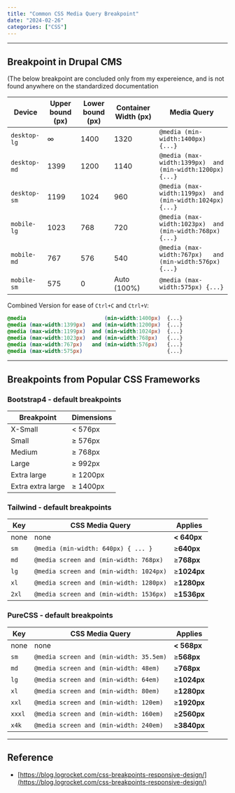 ```yaml
---
title: "Common CSS Media Query Breakpoint"
date: "2024-02-26"
categories: ["CSS"]
---
```




---

## Breakpoint in Drupal CMS

(The below breakpoint are concluded only from my expereience, and is not found anywhere on the standardized documentation

| **Device**   | **Upper bound (px)** | **Lower bound (px)** | Container Width (px) | Media Query                                                |
| ------------ | -------------------- | -------------------- | -------------------- | ---------------------------------------------------------- |
| `desktop-lg` | ∞                    | 1400                 | 1320                 | `@media (min-width:1400px)  {...}`                         |
| `desktop-md` | 1399                 | 1200                 | 1140                 | `@media (max-width:1399px)  and (min-width:1200px)  {...}` |
| `desktop-sm` | 1199                 | 1024                 | 960                  | `@media (max-width:1199px)  and (min-width:1024px)  {...}` |
| `mobile-lg`  | 1023                 | 768                  | 720                  | `@media (max-width:1023px)  and (min-width:768px)   {...}` |
| `mobile-md`  | 767                  | 576                  | 540                  | `@media (max-width:767px)   and (min-width:576px)   {...}` |
| `mobile-sm`  | 575                  | 0                    | Auto (100%)          | `@media (max-width:575px) {...}`                           |



Combined Version for ease of `Ctrl+C` and `Ctrl+V`:

```css
@media                         (min-width:1400px)  {...}
@media (max-width:1399px)  and (min-width:1200px)  {...}
@media (max-width:1199px)  and (min-width:1024px)  {...}
@media (max-width:1023px)  and (min-width:768px)   {...}
@media (max-width:767px)   and (min-width:576px)   {...}
@media (max-width:575px)                           {...}
```



----

## Breakpoints from Popular CSS Frameworks

### Bootstrap4 - default breakpoints

| Breakpoint        | Dimensions |
| ----------------- | ---------- |
| X-Small           | < 576px    |
| Small             | ≥ 576px    |
| Medium            | ≥ 768px    |
| Large             | ≥ 992px    |
| Extra large       | ≥ 1200px   |
| Extra extra large | ≥ 1400px   |



### Tailwind - default breakpoints

| Key   | CSS Media Query                         | Applies     |
| ----- | --------------------------------------- | ----------- |
| none  | none                                    | **< 640px** |
| `sm`  | `@media (min-width: 640px) { ... }`     | ≥**640px**  |
| `md`  | `@media screen and (min-width: 768px)`  | ≥**768px**  |
| `lg`  | `@media screen and (min-width: 1024px)` | ≥**1024px** |
| `xl`  | `@media screen and (min-width: 1280px)` | ≥**1280px** |
| `2xl` | `@media screen and (min-width: 1536px)` | ≥**1536px** |



### PureCSS - default breakpoints

| Key    | CSS Media Query                         | Applies     |
| ------ | --------------------------------------- | ----------- |
| none   | none                                    | **< 568px** |
| `sm`   | `@media screen and (min-width: 35.5em)` | ≥**568px**  |
| `md`   | `@media screen and (min-width: 48em)`   | ≥**768px**  |
| `lg`   | `@media screen and (min-width: 64em)`   | ≥**1024px** |
| `xl`   | `@media screen and (min-width: 80em)`   | ≥**1280px** |
| `xxl`  | `@media screen and (min-width: 120em)`  | ≥**1920px** |
| `xxxl` | `@media screen and (min-width: 160em)`  | ≥**2560px** |
| `x4k`  | `@media screen and (min-width: 240em)`  | ≥**3840px** |





---

## Reference 

-   [https://blog.logrocket.com/css-breakpoints-responsive-design/](https://blog.logrocket.com/css-breakpoints-responsive-design/)















